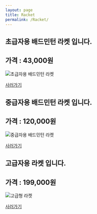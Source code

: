 ```yaml
---
layout: page
title: Racket
permalink: /Racket/
---
```



초급자용 배드민턴 라켓 입니다.
--------------------

## 가격 : 43,000원

![초급자용 배드민턴 라켓](http://www.badmintonmarket.co.kr/data/shopimages/product/047005006000000011.jpg)

[사러가기](http://www.badmintonmarket.co.kr/front/productdetail.php?productcode=047005006000000011&code=047002001000&sort=)




중급자용 배드민턴 라켓 입니다.
--------------------

## 가격 : 120,000원

![중급자용 배드민턴 라켓](http://www.badmintonmarket.co.kr/data/shopimages/product/047001001003000037.jpg)

[사러가기](http://www.badmintonmarket.co.kr/front/productdetail.php?productcode=047001001003000037&code=047002003000&sort=)



고급자용 라켓 입니다.
--------------------

## 가격 : 199,000원

![고급형 라켓](http://www.badmintonmarket.co.kr/data/shopimages/product/047005001000000604.jpg)

[사러가기](http://www.badmintonmarket.co.kr/front/productdetail.php?productcode=047005001000000604&code=047002004000&sort)

